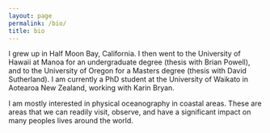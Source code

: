 ```yaml
---
layout: page
permalink: /bio/
title: bio
---
```

I grew up in Half Moon Bay, California. I then went to the University of Hawaii at Manoa for an undergraduate degree (thesis with Brian Powell), and to the University of Oregon for a Masters degree (thesis with David Sutherland). I am currently a PhD student at the University of Waikato in Aotearoa New Zealand, working with Karin Bryan.

I am mostly interested in physical oceanography in coastal areas. These are areas that we can readily visit, observe, and have a significant impact on many peoples lives around the world. 

<div class="img_row">
    <img class="col three left" src="{{ site.baseurl }}/assets/img/surf_2.png" alt="" title="surf at undisclosed location"/>
</div>
